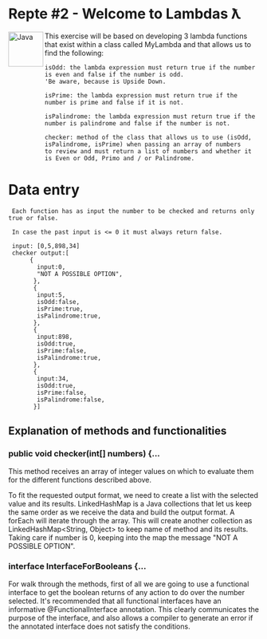 # Repte #2 - Welcome to Lambdas ƛ
<img align="left" alt="Java" width="70px" src="https://forkpoint.com/wp-content/uploads/java-logo-transparent.png" />

This exercise will be based on developing 3 lambda functions that exist within a class called MyLambda and that allows us to find the following:

    isOdd: the lambda expression must return true if the number is even and false if the number is odd. 
    'Be aware, because is Upside Down.

    isPrime: the lambda expression must return true if the number is prime and false if it is not.

    isPalindrome: the lambda expression must return true if the number is palindrome and false if the number is not.

    checker: method of the class that allows us to use (isOdd, isPalindrome, isPrime) when passing an array of numbers 
    to review and must return a list of numbers and whether it is Even or Odd, Primo and / or Palindrome.
    
    
  # Data entry

     Each function has as input the number to be checked and returns only true or false.

     In case the past input is <= 0 it must always return false.

     input: [0,5,898,34]
     checker output:[
          {
            input:0,
            "NOT A POSSIBLE OPTION",
           },
           {
            input:5,
            isOdd:false,
            isPrime:true,
            isPalindrome:true,
           },
           {
            input:898,
            isOdd:true,
            isPrime:false,
            isPalindrome:true,
           },
           {
            input:34,
            isOdd:true,
            isPrime:false,
            isPalindrome:false,
           }]

## Explanation of methods and functionalities

### public void checker(int[] numbers) {...

   This method receives an array of integer values on which to evaluate them for the different functions described above.
    
   To fit the requested output format, we need to create a list with the selected value and its results. 
   LinkedHashMap is a Java collections that let us keep the same order as we receive the data and build the output format.
   A forEach will iterate through the array. This will create another collection as LinkedHashMap<String, Object> to keep
   name of method and its results. Taking care if number is 0, keeping into the map the message "NOT A POSSIBLE OPTION".
    
### interface InterfaceForBooleans {...

For walk through the methods, first of all we are going to use a functional interface to get the boolean returns of any 
action to do over the number selected. It's recommended that all functional interfaces have an informative 
@FunctionalInterface annotation. This clearly communicates the purpose of the interface, and also allows a compiler 
to generate an error if the annotated interface does not satisfy the conditions.
